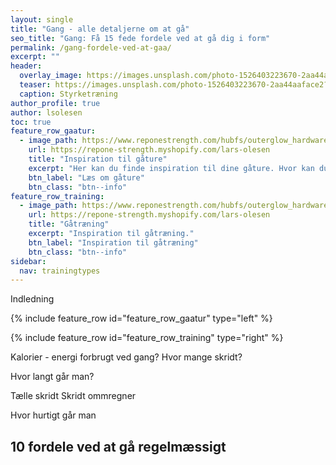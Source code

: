 ```yaml
---
layout: single
title: "Gang - alle detaljerne om at gå"
seo_title: "Gang: Få 15 fede fordele ved at gå dig i form"
permalink: /gang-fordele-ved-at-gaa/
excerpt: ""
header:
  overlay_image: https://images.unsplash.com/photo-1526403223670-2aa44aaface2?ixlib=rb-1.2.1&ixid=eyJhcHBfaWQiOjEyMDd9&auto=format&fit=crop&w=1200&q=5
  teaser: https://images.unsplash.com/photo-1526403223670-2aa44aaface2?ixlib=rb-1.2.1&ixid=eyJhcHBfaWQiOjEyMDd9&auto=format&fit=crop&w=400&q=5
  caption: Styrketræning
author_profile: true
author: lsolesen
toc: true
feature_row_gaatur:
  - image_path: https://www.reponestrength.com/hubfs/outerglow_hardware-1.png
    url: https://repone-strength.myshopify.com/lars-olesen
    title: "Inspiration til gåture"
    excerpt: "Her kan du finde inspiration til dine gåture. Hvor kan du gå, og hvad kan du lave undervejs?"
    btn_label: "Læs om gåture"
    btn_class: "btn--info"
feature_row_training:
  - image_path: https://www.reponestrength.com/hubfs/outerglow_hardware-1.png
    url: https://repone-strength.myshopify.com/lars-olesen
    title: "Gåtræning"
    excerpt: "Inspiration til gåtræning."
    btn_label: "Inspiration til gåtræning"
    btn_class: "btn--info"
sidebar:
  nav: trainingtypes
---
```


Indledning

{% include feature_row id="feature_row_gaatur" type="left" %}


{% include feature_row id="feature_row_training" type="right" %}


Kalorier - energi forbrugt ved gang?
Hvor mange skridt?

Hvor langt går man?

Tælle skridt
Skridt ommregner

Hvor hurtigt går man


## 10 fordele ved at gå regelmæssigt
